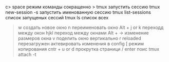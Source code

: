 c> space                       режим команды сокращенно >
tmux                           запустить сессию
tmux new-session -s <name>     запустить именованную сессию
tmux list-sessions             список запущеных сессий
tmux ls                        список всех  
> w                            создать новое окно
> n                            переименовать окно
Alt + j or k                   переходд между окон
> hjkl                         переход между окнами
> Alt + ->                     изменение размеров окна
> v                            поделить окно вертикально
> r                            reloaded перезагружен
                               актевировать изменения в config
>[                             режим копирования
cntr + u or d                  прокрутка страници
/<name> enter                  поиc
tmux attach -t <name>
